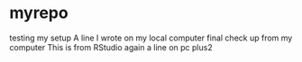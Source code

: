 # myrepo
testing my setup
A line I wrote on my local computer
final check up from my computer
This is from RStudio again a line on pc
plus2
